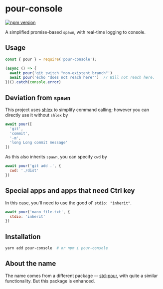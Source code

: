 # pour-console

[![npm version](https://badge.fury.io/js/pour-console.svg)](https://badge.fury.io/js/pour-console)

A simplified promise-based `spawn`, with real-time logging to console.

## Usage

```js
const { pour } = require('pour-console');

(async () => {
  await pour('git switch "non-existent branch"')
  await pour('echo "does not reach here"')  // Will not reach here.
})().catch(console.error)
```

## Deviation from `spawn`

This project uses [shlex](https://github.com/rgov/node-shlex) to simplify command calling; however you can directly use it without `shlex` by

```js
await pour([
  'git',
  'commit',
  '-m',
  'long Long commit message'
])
```

As this also inherits `spawn`, you can specify `cwd` by

```js
await pour('git add .', {
  cwd: './dist'
})
```

## Special apps and apps that need Ctrl key

In this case, you'll need to use the good ol' `stdio: "inherit"`.

```js
await pour('nano file.txt', {
  stdio: 'inherit'
})
```

## Installation

```sh
yarn add pour-console  # or npm i pour-console
```

## About the name

The name comes from a different package -- [std-pour](https://github.com/JoelBCarter/std-pour), with quite a similar functionality. But this package is enhanced.
